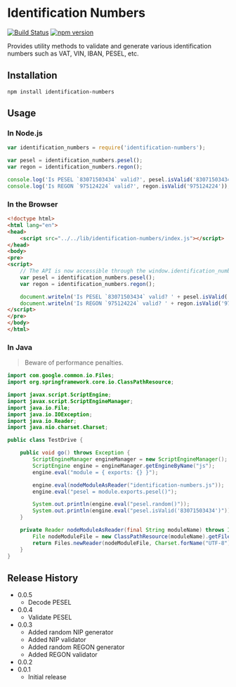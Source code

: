 Identification Numbers
======================
[![Build Status](https://travis-ci.org/danielpacak/identification-numbers.svg?branch=master)](https://travis-ci.org/danielpacak/identification-numbers)
[![npm version](https://badge.fury.io/js/identification-numbers.svg)](http://badge.fury.io/js/identification-numbers)

Provides utility methods to validate and generate various identification numbers such as VAT, VIN, IBAN, PESEL, etc.

## Installation

```shell
npm install identification-numbers
```

## Usage

### In Node.js

```js
var identification_numbers = require('identification-numbers');

var pesel = identification_numbers.pesel();
var regon = identification_numbers.regon();

console.log('Is PESEL `83071503434` valid?', pesel.isValid('83071503434'));
console.log('Is REGON `975124224` valid?', regon.isValid('975124224'));
```

### In the Browser

```html
<!doctype html>
<html lang="en">
<head>
    <script src="../../lib/identification-numbers/index.js"></script>
</head>
<body>
<pre>
<script>
    // The API is now accessible through the window.identification_numbers global object.
    var pesel = identification_numbers.pesel();
    var regon = identification_numbers.regon();

    document.writeln('Is PESEL `83071503434` valid? ' + pesel.isValid('83071503434'));
    document.writeln('Is REGON `975124224` valid? ' + regon.isValid('975124224'));
</script>
</pre>
</body>
</html>
```

### In Java

> Beware of performance penalties.

```java
import com.google.common.io.Files;
import org.springframework.core.io.ClassPathResource;

import javax.script.ScriptEngine;
import javax.script.ScriptEngineManager;
import java.io.File;
import java.io.IOException;
import java.io.Reader;
import java.nio.charset.Charset;

public class TestDrive {

    public void go() throws Exception {
        ScriptEngineManager engineManager = new ScriptEngineManager();
        ScriptEngine engine = engineManager.getEngineByName("js");
        engine.eval("module = { exports: {} }");

        engine.eval(nodeModuleAsReader("identification-numbers.js"));
        engine.eval("pesel = module.exports.pesel()");

        System.out.println(engine.eval("pesel.random()"));
        System.out.println(engine.eval("pesel.isValid('83071503434')")); // -> true
    }

    private Reader nodeModuleAsReader(final String moduleName) throws IOException {
        File nodeModuleFile = new ClassPathResource(moduleName).getFile();
        return Files.newReader(nodeModuleFile, Charset.forName("UTF-8"));
    }
}
```

## Release History
* 0.0.5
  * Decode PESEL
* 0.0.4
  * Validate PESEL
* 0.0.3
  * Added random NIP generator
  * Added NIP validator
  * Added random REGON generator
  * Added REGON validator
* 0.0.2
* 0.0.1
  * Initial release